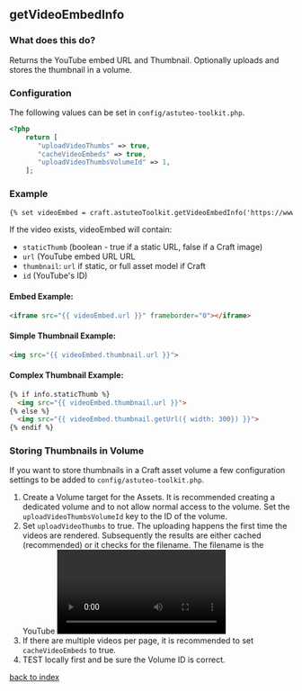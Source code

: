 ## getVideoEmbedInfo

### What does this do?
Returns the YouTube embed URL and Thumbnail. Optionally uploads and stores the thumbnail in a volume. 

### Configuration
The following values can be set in `config/astuteo-toolkit.php`.

```php
<?php
    return [
       "uploadVideoThumbs" => true,
       "cacheVideoEmbeds" => true,
       "uploadVideoThumbsVolumeId" => 1,
    ];
```


### Example
```html
{% set videoEmbed = craft.astuteoToolkit.getVideoEmbedInfo('https://www.youtube.com/watch?v=8Hk9HWJH_OE') %}
```

If the video exists, videoEmbed will contain:
- `staticThumb` (boolean - true if a static URL, false if a Craft image)
- `url` (YouTube embed URL URL
- `thumbnail`: `url` if static, or full asset model if Craft
- `id` (YouTube's ID)

#### Embed Example:
```html
<iframe src="{{ videoEmbed.url }}" frameborder="0"></iframe>
```

#### Simple Thumbnail Example:
```html
<img src="{{ videoEmbed.thumbnail.url }}">
```

#### Complex Thumbnail Example:
```html
{% if info.staticThumb %}
  <img src="{{ videoEmbed.thumbnail.url }}">
{% else %}
  <img src="{{ videoEmbed.thumbnail.getUrl({ width: 300}) }}">
{% endif %}
```

### Storing Thumbnails in Volume

If you want to store thumbnails in a Craft asset volume a few configuration settings to be added to `config/astuteo-toolkit.php`.

1. Create a Volume target for the Assets. It is recommended creating a dedicated volume and to not allow normal access to the volume. Set the `uploadVideoThumbsVolumeId` key to the ID of the volume.
2. Set `uploadVideoThumbs` to true. The uploading happens the first time the videos are rendered. Subsequently the results are either cached (recommended) or it checks for the filename. The filename is the YouTube <video ID>.jpg. If there are multiple thumbnails, this may timeout and it will try again on next access.
3. If there are multiple videos per page, it is recommended to set `cacheVideoEmbeds` to true.
4. TEST locally first and be sure the Volume ID is correct.


[back to index](../README.md) 
